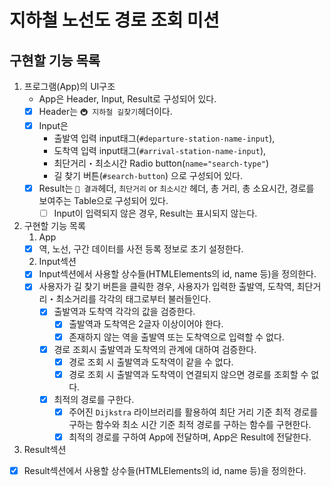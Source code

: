 # 지하철 노선도 경로 조회 미션

## 구현할 기능 목록

1. 프로그램(App)의 UI구조
   - App은 Header, Input, Result로 구성되어 있다.
   - [x] Header는 `🚇 지하철 길찾기`헤더이다.
   - [x] Input은
     - 출발역 입력 input태그(`#departure-station-name-input`), 
     - 도착역 입력 input태그(`#arrival-station-name-input`), 
     - 최단거리・최소시간 Radio button(`name="search-type"`) 
     - 길 찾기 버튼(`#search-button`)
     으로 구성되어 있다.
   - [x] Result는 `📝 결과`헤더, `최단거리` or `최소시간` 헤더, 총 거리, 총 소요시간, 경로를 보여주는 Table으로 구성되어 있다.
     - [ ] Input이 입력되지 않은 경우, Result는 표시되지 않는다.

2. 구현할 기능 목록
   1. App
     - [x] 역, 노선, 구간 데이터를 사전 등록 정보로 초기 설정한다.
 
   2. Input섹션
   - [x] Input섹션에서 사용할 상수들(HTMLElements의 id, name 등)을 정의한다.
   - [x] 사용자가 길 찾기 버튼을 클릭한 경우, 사용자가 입력한 출발역, 도착역, 최단거리・최소거리를 각각의 태그로부터 불러들인다.
     - [x] 출발역과 도착역 각각의 값을 검증한다.
       - [x] 출발역과 도착역은 2글자 이상이어야 한다.
       - [x] 존재하지 않는 역을 출발역 또는 도착역으로 입력할 수 없다.
     - [x] 경로 조회시 출발역과 도착역의 관계에 대하여 검증한다.
       - [x] 경로 조회 시 출발역과 도착역이 같을 수 없다.
       - [x] 경로 조회 시 출발역과 도착역이 연결되지 않으면 경로를 조회할 수 없다.
     - [x] 최적의 경로를 구한다.
       - [x] 주어진 `Dijkstra` 라이브러리를 활용하여 최단 거리 기준 최적 경로를 구하는 함수와 최소 시간 기준 최적 경로를 구하는 함수를 구현한다.
       - [x] 최적의 경로를 구하여 App에 전달하며, App은 Result에 전달한다.

  3. Result섹션
   - [x] Result섹션에서 사용할 상수들(HTMLElements의 id, name 등)을 정의한다.

